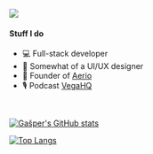 ![](https://img-9gag-fun.9cache.com/photo/aGppMn5_460s.jpg)

#### Stuff I do
- 💻 Full-stack developer
- 🎨 Somewhat of a UI/UX designer
- 🏢 Founder of [Aerio](https://aerio.tech)
- 🎙️ Podcast [VegaHQ](https://vegahq.com)

<br>

[![Gašper's GitHub stats](https://github-readme-stats.vercel.app/api?username=gapidobri&theme=tokyonight)](https://github.com/anuraghazra/github-readme-stats) 

[![Top Langs](https://github-readme-stats.vercel.app/api/top-langs/?username=gapidobri&layout=compact&theme=tokyonight)](https://github.com/anuraghazra/github-readme-stats)
